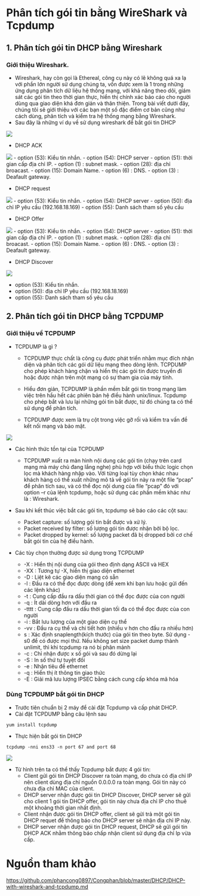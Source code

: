 # Phân tích gói tin bằng WireShark và Tcpdump
## 1. Phân tích gói tin DHCP bằng Wireshark

### Giới thiệu Wireshark.
- Wireshark, hay còn gọi là Ethereal, công cụ này có lẽ không quá xa lạ với phần lớn người sử dụng chúng ta, vốn được xem là 1 trong những ứng dụng phân tích dữ liệu hệ thống mạng, với khả năng theo dõi, giám sát các gói tin theo thời gian thực, hiển thị chính xác báo cáo cho người dùng qua giao diện khá đơn giản và thân thiện. Trong bài viết dưới đây, chúng tôi sẽ giới thiệu với các bạn một số đặc điểm cơ bản cũng như cách dùng, phân tích và kiểm tra hệ thống mạng bằng Wireshark.
- Sau đây là những ví dụ về sử dụng wireshark để bắt gói tin DHCP
<img src="https://image.prntscr.com/image/EFSfKoqAQXycBPvf_aT9ow.png">

- DHCP ACK

<img src="https://image.prntscr.com/image/Iv5teaOiTCamPNn_kXVbiw.png">
  - option (53): Kiểu tin nhắn.
  - option (54): DHCP server
  - option (51): thời gian cấp địa chỉ IP.
  - option (1) : subnet mask.
  - option (28): địa chỉ broacast.
  - option (15): Domain Name.
  - option (6) : DNS.
  - option (3) : Deafault gateway.

- DHCP request
<img src="https://image.prntscr.com/image/RCQ7FUQ7SWOpNqga9qvSZw.png">
  - option (53): Kiểu tin nhắn.
  - option (54): DHCP server
  - option (50): địa chỉ IP yêu cầu (192.168.18.169)
  - option (55): Danh sách tham số yêu cầu

- DHCP Offer
<img src="https://image.prntscr.com/image/ioRDivc3RH6nve97wdAtbA.png">
  - option (53): Kiểu tin nhắn.
  - option (54): DHCP server
  - option (51): thời gian cấp địa chỉ IP.
  - option (1) : subnet mask.
  - option (28): địa chỉ broacast.
  - option (15): Domain Name.
  - option (6) : DNS.
  - option (3) : Deafault gateway.

- DHCP Discover
 <img src="https://image.prntscr.com/image/2PyasXGIRG29Sh5qsvcn5Q.png">

  - option (53): Kiểu tin nhắn.
  - option (50): địa chỉ IP yêu cầu (192.168.18.169)
  - option (55): Danh sách tham số yêu cầu

## 2. Phân tích gói tin DHCP bằng TCPDUMP

### Giới thiệu về TCPDUMP
- TCPDUMP là gì ?

  - TCPDUMP thực chất là công cụ được phát triển nhằm mục đích nhận diện và phân tích các gói dữ liệu mạng theo dòng lệnh. TCPDUMP cho phép khách hàng chặn và hiển thị các gói tin được truyền đi hoặc được nhận trên một mạng có sự tham gia của máy tính.

  - Hiểu đơn giản, TCPDUMP là phần mềm bắt gói tin trong mạng làm việc trên hầu hết các phiên bản hệ điều hành unix/linux. Tcpdump cho phép bắt và lưu lại những gói tin bắt được, từ đó chúng ta có thể sử dụng để phân tích.
  - TCPDUMP được xem là trụ cột trong việc gỡ rối và kiểm tra vấn đề kết nối mạng và bảo mật.

<img src="https://github.com/thang290298/work-Document/blob/master/Images/tcpdump.png?raw=true">

- Các hình thức tồn tại của TCPDUMP 
  - TCPDUMP xuất ra màn hình nội dung các gói tin (chạy trên card mạng mà máy chủ đang lắng nghe) phù hợp với biểu thức logic chọn lọc mà khách hàng nhập vào. Với từng loại tùy chọn khác nhau khách hàng có thể xuất những mô tả về gói tin này ra một file “pcap” để phân tích sau, và có thể đọc nội dung của file “pcap” đó với option –r của lệnh tcpdump, hoặc sử dụng các phần mềm khác như là : Wireshark.

- Sau khi kết thúc việc bắt các gói tin, tcpdump sẽ báo cáo các cột sau:
  - Packet capture: số lượng gói tin bắt được và xử lý.
  - Packet received by filter: số lượng gói tin được nhận bởi bộ lọc.
  - Packet dropped by kernel: số lượng packet đã bị dropped bởi cơ chế bắt gói tin của hệ điều hành.
-  Các tùy chọn thường được sử dụng trong TCPDUMP
    - -X : Hiển thị nội dung của gói theo định dạng ASCII và HEX
    - -XX : Tương tự -X, hiển thị giao diện ethernet
    - -D : Liệt kê các giao diện mạng có sẵn
    - -l : Đầu ra có thể đọc được dòng (để xem khi bạn lưu hoặc gửi đến các lệnh khác)
    - -t : Cung cấp đầu ra dấu thời gian có thể đọc được của con người
    - -q : Ít dài dòng hơn với đầu ra
    - -tttt : Cung cấp đầu ra dấu thời gian tối đa có thể đọc được của con người
    - -i : Bắt lưu lượng của một giao diện cụ thể
    - -vv : Đầu ra cụ thể và chi tiết hơn (nhiều v hơn cho đầu ra nhiều hơn)
    - s : Xác định snaplength(kích thước) của gói tin theo byte. Sử dụng -s0 để có được mọi thứ. Nếu không set size packet dump thành unlimit, thì khi tcpdump ra nó bị phân mảnh
    - -c : Chỉ nhận được x số gói và sau đó dừng lại
    - -S : In số thứ tự tuyệt đối
    - -e : Nhận tiêu đề ethernet
    - -q : Hiển thị ít thông tin giao thức
    - -E : Giải mã lưu lượng IPSEC bằng cách cung cấp khóa mã hóa

### Dùng TCPDUMP bắt gói tin DHCP

- Trước tiên chuẩn bị 2 máy để cài đặt Tcpdump và cấp phát DHCP.
- Cài đặt TCPDUMP bằng câu lệnh sau
```
yum install tcpdump
```
- Thực hiện bắt gói tin DHCP
```
tcpdump -nni ens33 -n port 67 and port 68
```
<img src="https://image.prntscr.com/image/PV6VJJ8JQ9KYZpDdCc0Pdg.png">

- Từ hình trên ta có thể thấy Tcpdump bắt được 4 gói tin:
  - Client gửi gói tin DHCP Discover ra toàn mạng, do chưa có địa chỉ IP nên client dùng địa chỉ nguồn 0.0.0.0 ra toàn mạng. Gói tin này có chưa địa chỉ MAC của client.
  - DHCP server nhận được gói tin DHCP Discover, DHCP server sẽ gửi cho client 1 gói tin DHCP offer, gói tin này chưa địa chỉ IP cho thuê một khoảng thời gian nhất định.
  - Client nhận được gói tin DHCP offer, client sẽ gửi trả một gói tin DHCP requet để thông báo cho DHCP server sẽ nhận địa chỉ IP này.
  - DHCP server nhận được gói tin DHCP request, DHCP sẽ gửi gói tin DHCP ACK nhằm thông báo chấp nhận client sử dụng địa chỉ Ip vừa cấp.

# Nguồn tham khảo
https://github.com/phancong0897/Congphan/blob/master/DHCP/DHCP-with-wireshark-and-tcpdump.md